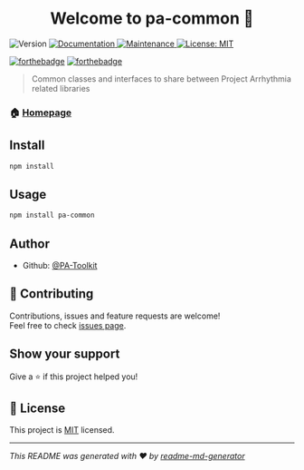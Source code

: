 <h1 align="center">Welcome to pa-common 👋</h1>
<p>
  <img alt="Version" src="https://img.shields.io/badge/version-1.1.3-blue.svg?cacheSeconds=2592000" />
  <a href="https://github.com/PA-Toolkit/pa-common#readme" target="_blank">
    <img alt="Documentation" src="https://img.shields.io/badge/documentation-yes-brightgreen.svg" />
  </a>
  <a href="https://github.com/PA-Toolkit/pa-common/graphs/commit-activity" target="_blank">
    <img alt="Maintenance" src="https://img.shields.io/badge/Maintained%3F-yes-green.svg" />
  </a>
  <a href="https://github.com/PA-Toolkit/pa-common/blob/main/LICENSE" target="_blank">
    <img alt="License: MIT" src="https://img.shields.io/github/license/PA-Toolkit/pa-common" />
  </a>
</p>

[![forthebadge](https://forthebadge.com/images/badges/built-with-love.svg)](https://forthebadge.com)
[![forthebadge](https://forthebadge.com/images/badges/made-with-typescript.svg)](https://forthebadge.com)

> Common classes and interfaces to share between Project Arrhythmia related libraries

### 🏠 [Homepage](https://github.com/PA-Toolkit/pa-common#readme)

## Install

```sh
npm install
```

## Usage

```sh
npm install pa-common
```

## Author

* Github: [@PA-Toolkit](https://github.com/PA-Toolkit)

## 🤝 Contributing

Contributions, issues and feature requests are welcome!<br />Feel free to check [issues page](https://github.com/PA-Toolkit/pa-common/issues). 

## Show your support

Give a ⭐️ if this project helped you!

## 📝 License

This project is [MIT](https://github.com/PA-Toolkit/pa-common/blob/master/LICENSE) licensed.

***
_This README was generated with ❤️ by [readme-md-generator](https://github.com/kefranabg/readme-md-generator)_